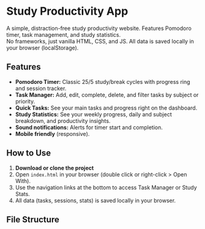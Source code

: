 # Study Productivity App

A simple, distraction-free study productivity website. Features Pomodoro timer, task management, and study statistics.  
No frameworks, just vanilla HTML, CSS, and JS. All data is saved locally in your browser (localStorage).

## Features

- **Pomodoro Timer:** Classic 25/5 study/break cycles with progress ring and session tracker.
- **Task Manager:** Add, edit, complete, delete, and filter tasks by subject or priority.
- **Quick Tasks:** See your main tasks and progress right on the dashboard.
- **Study Statistics:** See your weekly progress, daily and subject breakdown, and productivity insights.
- **Sound notifications:** Alerts for timer start and completion.
- **Mobile friendly** (responsive).

## How to Use

1. **Download or clone the project**
2. Open `index.html` in your browser (double click or right-click > Open With).
3. Use the navigation links at the bottom to access Task Manager or Study Stats.
4. All data (tasks, sessions, stats) is saved locally in your browser.

## File Structure

